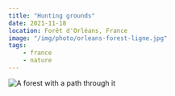 ```yaml
---
title: "Hunting grounds"
date: 2021-11-18
location: Forêt d'Orléans, France
image: "/img/photo/orleans-forest-ligne.jpg"
tags:
    - france
    - nature
---
```


![A forest with a path through it](/img/photo/orleans-forest-ligne.jpg)
